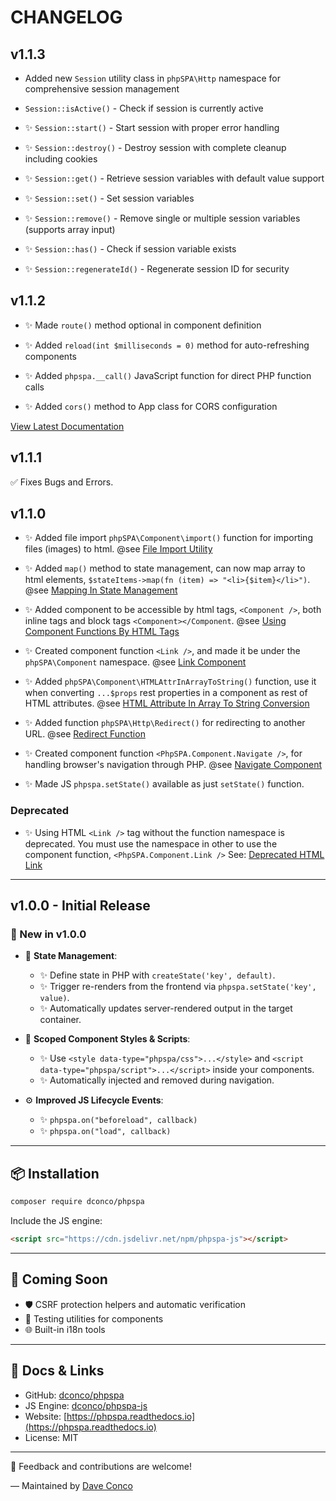 # CHANGELOG

## v1.1.3

-  Added new `Session` utility class in `phpSPA\Http` namespace for comprehensive session management

-  `Session::isActive()` - Check if session is currently active

-  ✨ `Session::start()` - Start session with proper error handling

-  ✨ `Session::destroy()` - Destroy session with complete cleanup including cookies

-  ✨ `Session::get()` - Retrieve session variables with default value support

-  ✨ `Session::set()` - Set session variables

-  ✨ `Session::remove()` - Remove single or multiple session variables (supports array input)

-  ✨ `Session::has()` - Check if session variable exists

-  ✨ `Session::regenerateId()` - Regenerate session ID for security

## v1.1.2

-  ✨ Made `route()` method optional in component definition

-  ✨ Added `reload(int $milliseconds = 0)` method for auto-refreshing components

-  ✨ Added `phpspa.__call()` JavaScript function for direct PHP function calls

-  ✨ Added `cors()` method to App class for CORS configuration

[View Latest Documentation](https://phpspa.readthedocs.io/en/latest/v1.1.2)

## v1.1.1

✅ Fixes Bugs and Errors.

## v1.1.0

-  ✨ Added file import `phpSPA\Component\import()` function for importing files (images) to html. @see [File Import Utility](https://phpspa.readthedocs.io/en/latest/v1.1/1-file-import-utility)

-  ✨ Added `map()` method to state management, can now map array to html elements, `$stateItems->map(fn (item) => "<li>{$item}</li>")`. @see [Mapping In State Management](https://phpspa.readthedocs.io/en/latest/v1.1/2-mapping-in-state-management)

-  ✨ Added component to be accessible by html tags, `<Component />`, both inline tags and block tags `<Component></Component`. @see [Using Component Functions By HTML Tags](https://phpspa.readthedocs.io/en/latest/v1.1/3-using-component-functions-by-html-tags)

-  ✨ Created component function `<Link />`, and made it be under the `phpSPA\Component` namespace. @see [Link Component](https://phpspa.readthedocs.io/en/latest/v1.1/4-link-component)

-  ✨ Added `phpSPA\Component\HTMLAttrInArrayToString()` function, use it when converting `...$props` rest properties in a component as rest of HTML attributes. @see [HTML Attribute In Array To String Conversion](https://phpspa.readthedocs.io/en/latest/v1.1/5-html-attr-in-array-to-string-function)

-  ✨ Added function `phpSPA\Http\Redirect()` for redirecting to another URL. @see [Redirect Function](https://phpspa.readthedocs.io/en/latest/v1.1/6-redirect-function.md)

-  ✨ Created component function `<PhpSPA.Component.Navigate />`, for handling browser's navigation through PHP. @see [Navigate Component](https://phpspa.readthedocs.io/en/latest/v1.1/7-navigate-component.md)

-  ✨ Made JS `phpspa.setState()` available as just `setState()` function.

### Deprecated

-  ✨ Using HTML `<Link />` tag without the function namespace is deprecated. You must use the namespace in other to use the component function, `<PhpSPA.Component.Link />` See: [Deprecated HTML Link](https://phpspa.readthedocs.io/en/latest/v1.1/4-link-component/#deprecated)

---

## v1.0.0 - Initial Release

### 🧠 New in v1.0.0

-  🌟 **State Management**:

   -  ✨ Define state in PHP with `createState('key', default)`.
   -  ✨ Trigger re-renders from the frontend via `phpspa.setState('key', value)`.
   -  ✨ Automatically updates server-rendered output in the target container.

-  🧩 **Scoped Component Styles & Scripts**:

   -  ✨ Use `<style data-type="phpspa/css">...</style>` and `<script data-type="phpspa/script">...</script>` inside your components.
   -  ✨ Automatically injected and removed during navigation.

-  ⚙️ **Improved JS Lifecycle Events**:

   -  ✨ `phpspa.on("beforeload", callback)`
   -  ✨ `phpspa.on("load", callback)`

---

## 📦 Installation

```bash
composer require dconco/phpspa
```

Include the JS engine:

```html
<script src="https://cdn.jsdelivr.net/npm/phpspa-js"></script>
```

---

## 🧱 Coming Soon

-  🛡️ CSRF protection helpers and automatic verification
-  🧪 Testing utilities for components
-  🌐 Built-in i18n tools

---

## 📘 Docs & Links

-  GitHub: [dconco/phpspa](https://github.com/dconco/phpspa)
-  JS Engine: [dconco/phpspa-js](https://github.com/dconco/phpspa-js)
-  Website: [https://phpspa.readthedocs.io](https://phpspa.readthedocs.io)
-  License: MIT

---

💬 Feedback and contributions are welcome!

— Maintained by [Dave Conco](https://github.com/dconco)
